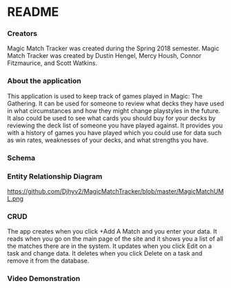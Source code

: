# README

### Creators
Magic Match Tracker was created during the Spring 2018 semester. Magic Match Tracker was created by Dustin Hengel, Mercy Housh, Connor Fitzmaurice, and Scott Watkins.

### About the application
This application is used to keep track of games played in Magic: The Gathering. It can be used for someone to review what decks they have used in what circumstances and how they might change playstyles in the future. It also could be used to see what cards you should buy for your decks by reviewing the deck list of someone you have played against. It provides you with a history of games you have played which you could use for data such as win rates, weaknesses of your decks, and what strengths you have.

### Schema

### Entity Relationship Diagram
https://github.com/Djhyv2/MagicMatchTracker/blob/master/MagicMatchUML.png

### CRUD
The app creates when you click +Add A Match and you enter your data. It reads when you go on the main page of the site and it shows you a list of all the matches there are in the system. It updates when you click Edit on a task and change data. It deletes when you click Delete on a task and remove it from the database.

### Video Demonstration

